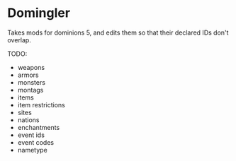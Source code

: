 # Domingler

Takes mods for dominions 5, and edits them so that their declared IDs don't overlap.

TODO:
- weapons
- armors
- monsters
- montags
- items
- item restrictions 
- sites
- nations
- enchantments
- event ids
- event codes
- nametype
